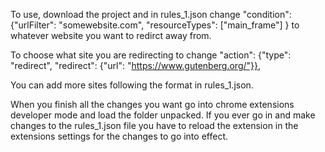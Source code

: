 To use, download the project and in rules_1.json change 
"condition": {"urlFilter": "somewebsite.com", "resourceTypes": ["main_frame"] }
to whatever website you want to redirct away from. 


To choose what site you are redirecting to change
"action": {"type": "redirect", "redirect": {"url": "https://www.gutenberg.org/"}},

You can add more sites following the format in rules_1.json.

When you finish all the changes you want go into chrome extensions developer mode and load the folder unpacked. If you ever go in and make changes to the rules_1.json file
you have to reload the extension in the extensions settings for the changes to go into effect.
